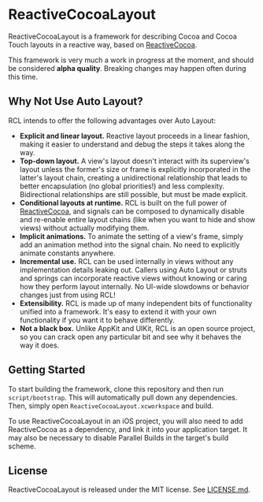 # ReactiveCocoaLayout

ReactiveCocoaLayout is a framework for describing Cocoa and Cocoa Touch layouts
in a reactive way, based on
[ReactiveCocoa](https://github.com/ReactiveCocoa/ReactiveCocoa).

This framework is very much a work in progress at the moment, and should be
considered **alpha quality**. Breaking changes may happen often during this
time.

## Why Not Use Auto Layout?

RCL intends to offer the following advantages over Auto Layout:

 * **Explicit and linear layout.** Reactive layout proceeds in a linear fashion,
   making it easier to understand and debug the steps it takes along the way.
 * **Top-down layout.** A view's layout doesn't interact with its superview's
   layout unless the former's size or frame is explicitly incorporated in the
   latter's layout chain, creating a unidirectional relationship that leads to
   better encapsulation (no global priorities!) and less complexity.
   Bidirectional relationships are still possible, but must be made explicit.
 * **Conditional layouts at runtime.** RCL is built on the full power
   of [ReactiveCocoa](https://github.com/ReactiveCocoa/ReactiveCocoa), and signals can
   be composed to dynamically disable and re-enable entire layout chains (like
   when you want to hide and show views) without actually modifying them.
 * **Implicit animations.** To animate the setting of a view's frame, simply add
   an animation method into the signal chain. No need to explicitly animate
   constants anywhere.
 * **Incremental use.** RCL can be used internally in views without any
   implementation details leaking out. Callers using Auto Layout or struts and
   springs can incorporate reactive views without knowing or caring how they
   perform layout internally. No UI-wide slowdowns or behavior changes just from
   using RCL!
 * **Extensibility.** RCL is made up of many independent bits of functionality
   unified into a framework. It's easy to extend it with your own functionality
   if you want it to behave differently.
 * **Not a black box.** Unlike AppKit and UIKit, RCL is an open source project,
   so you can crack open any particular bit and see why it behaves the way it
   does.

## Getting Started

To start building the framework, clone this repository and then run `script/bootstrap`.
This will automatically pull down any dependencies. Then, simply open
`ReactiveCocoaLayout.xcworkspace` and build.

To use ReactiveCocoaLayout in an iOS project, you will also need to add 
ReactiveCocoa as a dependency, and link it into your application target.
It may also be necessary to disable Parallel Builds in the target's build scheme.

## License

ReactiveCocoaLayout is released under the MIT license. See
[LICENSE.md](https://github.com/ReactiveCocoa/ReactiveCocoaLayout/blob/master/LICENSE.md).
